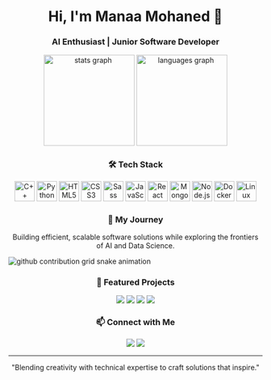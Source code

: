<h1 align="center">Hi, I'm Manaa Mohaned 👋</h1>
<h3 align="center">AI Enthusiast | Junior Software Developer</h3>

<div align="center">
  <img src="https://github-readme-stats.vercel.app/api?username=mohaneddz&show_icons=true&theme=radical&hide_border=true" height="180" alt="stats graph" />
  <img src="https://github-readme-stats.vercel.app/api/top-langs?username=mohaneddz&layout=compact&theme=radical&hide_border=true" height="180" alt="languages graph" />
</div>

<div align="center">
  <h3>🛠 Tech Stack</h3>
  <img src="https://cdn.jsdelivr.net/gh/devicons/devicon/icons/cplusplus/cplusplus-original.svg" height="40" alt="C++ logo" />
  <img src="https://cdn.jsdelivr.net/gh/devicons/devicon/icons/python/python-original.svg" height="40" alt="Python logo" />
  <img src="https://cdn.jsdelivr.net/gh/devicons/devicon/icons/html5/html5-original.svg" height="40" alt="HTML5 logo" />
  <img src="https://cdn.jsdelivr.net/gh/devicons/devicon/icons/css3/css3-original.svg" height="40" alt="CSS3 logo" />
  <img src="https://cdn.jsdelivr.net/gh/devicons/devicon/icons/sass/sass-original.svg" height="40" alt="Sass logo" />
  <img src="https://cdn.jsdelivr.net/gh/devicons/devicon/icons/javascript/javascript-original.svg" height="40" alt="JavaScript logo" />
  <img src="https://cdn.jsdelivr.net/gh/devicons/devicon/icons/react/react-original.svg" height="40" alt="React logo" />
  <img src="https://cdn.jsdelivr.net/gh/devicons/devicon/icons/mongodb/mongodb-original.svg" height="40" alt="MongoDB logo" />
  <img src="https://cdn.jsdelivr.net/gh/devicons/devicon/icons/nodejs/nodejs-original.svg" height="40" alt="Node.js logo" />
  <img src="https://cdn.jsdelivr.net/gh/devicons/devicon/icons/docker/docker-original.svg" height="40" alt="Docker logo" />
  <img src="https://cdn.jsdelivr.net/gh/devicons/devicon/icons/linux/linux-original.svg" height="40" alt="Linux logo" />
</div>

<div align="center">
  <h3>🚀 My Journey</h3>
  <p>Building efficient, scalable software solutions while exploring the frontiers of AI and Data Science.</p>
</div>
<picture>
  <source media="(prefers-color-scheme: dark)" srcset="https://raw.githubusercontent.com/mohaneddz/output/github-contribution-grid-snake-dark.svg">
  <source media="(prefers-color-scheme: light)" srcset="https://raw.githubusercontent.com/mohaneddz/output/github-contribution-grid-snake.svg">
  <img alt="github contribution grid snake animation" src="https://raw.githubusercontent.com/mohaneddz/output/github-contribution-grid-snake.svg">
</picture>

<div align="center">
  <h3>🌟 Featured Projects</h3>
  <a href="https://github.com/mohaneddz/Website-Git-Hub" target="_blank"><img src="https://img.shields.io/badge/-Project%20One-blue?style=for-the-badge" /></a>
  <a href="https://github.com/mohaneddz/School-Management-System" target="_blank"><img src="https://img.shields.io/badge/-Project%20Two-red?style=for-the-badge" /></a>
  <a href="https://github.com/mohaneddz/BreezePomodoro" target="_blank"><img src="https://img.shields.io/badge/-Project%20Three-blue?style=for-the-badge" /></a>
  <a href="https://github.com/mohaneddz/Scientific-Calculator-2.0" target="_blank"><img src="https://img.shields.io/badge/-Project%20Four-red?style=for-the-badge" /></a>
</div>

<div align="center">
  <h3>📫 Connect with Me</h3>
  <a href="https://www.linkedin.com/in/mohaned-manaa-491483295/" target="_blank"><img src="https://img.shields.io/badge/LinkedIn-0077B5?style=for-the-badge&logo=linkedin&logoColor=white" /></a>
  <a href="mohanedstudy5@gmail.com"><img src="https://img.shields.io/badge/Email-D14836?style=for-the-badge&logo=gmail&logoColor=white" /></a>
</div>

---

<p align="center">"Blending creativity with technical expertise to craft solutions that inspire."</p>
